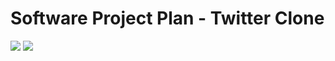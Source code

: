# Software Project Plan - Twitter Clone
<!--![twitter-clone-documentation](https://github.com/Twitter-Clone/twitter-clone-documentation/workflows/twitter-clone-documentation/badge.svg)-->
![](https://img.shields.io/github/issues/Twitter-Clone/twitter-clone-documentation)
![](https://img.shields.io/github/issues-closed/Twitter-Clone/twitter-clone-documentation)
